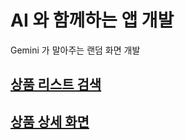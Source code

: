 # AI 와 함께하는 앱 개발

Gemini 가 말아주는 랜덤 화면 개발

## [상품 리스트 검색](app/src/main/java/com/ys/commerce/product/README.md)
## [상품 상세 화면](app/src/main/java/com/ys/commerce/productdetail/README.md)

